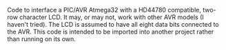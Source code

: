 Code to interface a PIC/AVR Atmega32 with a HD44780 compatible, two-row character LCD.  It may, or may not, work with other AVR models (I haven't tried).  The LCD is assumed to have all eight data bits connected to the AVR.  This code is intended to be imported into another project rather than running on its own.
